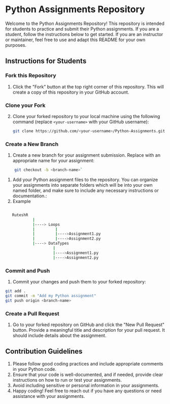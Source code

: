 
# Python Assignments Repository

Welcome to the Python Assignments Repository! This repository is intended for students to practice and submit their Python assignments. If you are a student, follow the instructions below to get started. If you are an instructor or maintainer, feel free to use and adapt this README for your own purposes.

## Instructions for Students

### Fork this Repository

1. Click the "Fork" button at the top right corner of this repository. This will create a copy of this repository in your GitHub account.

### Clone your Fork

2. Clone your forked repository to your local machine using the following command (replace `<your-username>` with your GitHub username):

   ```bash
   git clone https://github.com/<your-username>/Python-Assignments.git


### Create a New Branch
1. Create a new branch for your assignment submission. Replace <branch-name> with an appropriate name for your assignment:
  ```bash
      git checkout -b <branch-name>`
```

1. Add your Python assignment files to the repository. You can organize your assignments into separate folders which will be into your own named folder, and make sure to include any necessary instructions or documentation.:
2. Example
```bash

   RuteshR
            |
            |----> Loops
            |         |
            |         |---->Assignment1.py
            |         |---->Assignment2.py
            |----> DataTypes
                     |
                     |---->Assignment1.py
                     |---->Assignment2.py  
 ```
### Commit and Push
1. Commit your changes and push them to your forked repository:

```bash
git add .
git commit -m "Add my Python assignment"
git push origin <branch-name>
```
### Create a Pull Request
1. Go to your forked repository on GitHub and click the "New Pull Request" button. Provide a meaningful title and description for your pull request. It should include details about the assignment.

## Contribution Guidelines
1. Please follow good coding practices and include appropriate comments in your Python code.
2. Ensure that your code is well-documented, and if needed, provide clear instructions on how to run or test your assignments.
3. Avoid including sensitive or personal information in your assignments.
4. Happy coding! Feel free to reach out if you have any questions or need assistance with your assignments.
